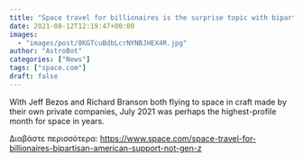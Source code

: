 ```yaml
---
title: "Space travel for billionaires is the surprise topic with bipartisan American support — but not from Gen Z"
date: 2021-08-12T12:19:47+00:00
images:
  - "images/post/8KGTcuBdbLcrNYNBJHEX4R.jpg"
author: "AstroBot"
categories: ["News"]
tags: ["space.com"]
draft: false
---
```


With Jeff Bezos and Richard Branson both flying to space in craft made by their own private companies, July 2021 was perhaps the highest-profile month for space in years. 

Διαβάστε περισσότερα: https://www.space.com/space-travel-for-billionaires-bipartisan-american-support-not-gen-z
